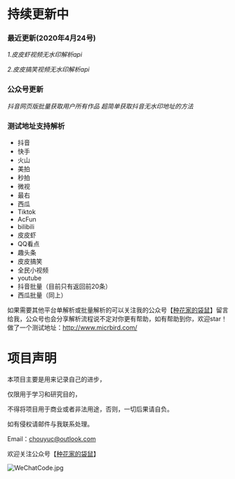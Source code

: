 # 持续更新中

### 最近更新(2020年4月24号)

*1.皮皮虾视频无水印解析api*

*2.皮皮搞笑视频无水印解析api*

### 公众号更新

*抖音网页版批量获取用户所有作品*
*超简单获取抖音无水印地址的方法*

### 测试地址支持解析

* 抖音 
* 快手 
* 火山
* 美拍
* 秒拍
* 微视
* 最右
* 西瓜
* Tiktok
* AcFun
* bilibili
* 皮皮虾
* QQ看点
* 趣头条
* 皮皮搞笑
* 全民小视频
* youtube
* 抖音批量（目前只有返回前20条）
* 西瓜批量（同上）

如果需要其他平台单解析或批量解析的可以关注我的公众号【[种花家的袋鼠](https://github.com/chouYuc/ChouYuc_Api/blob/master/WeChatCode.jpg)】留言给我，公众号也会分享解析流程说不定对你更有帮助，如有帮助到你，欢迎star！
做了一个测试地址：http://www.micrbird.com/

# 项目声明
本项目主要是用来记录自己的进步，

仅限用于学习和研究目的，

不得将项目用于商业或者非法用途，否则，一切后果请自负。

如有侵权请邮件与我联系处理。

Email：chouyuc@outlook.com


欢迎关注公众号【[种花家的袋鼠](https://github.com/chouYuc/ChouYuc_Api/blob/master/WeChatCode.jpg)】

![WeChatCode.jpg](https://github.com/chouYuc/ChouYuc_Api/blob/master/WeChatCode.jpg)
